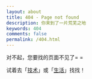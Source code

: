 ```yaml
---
layout: about
title: 404 - Page not found
description: 你来到了一片荒芜之地
keywords: 404
comments: false
permalink: /404.html
---
```


对不起，您要找的页面不见了= =

试着去「[技术](/tech/)」或「[生活](/life/)」找找！
